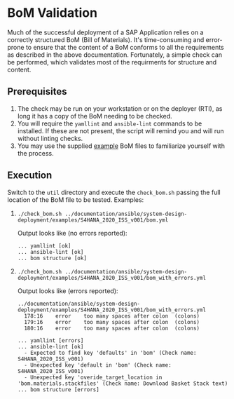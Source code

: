 # BoM Validation

Much of the successful deployment of a SAP Application relies on a correctly structured BoM (Bill of Materials). It's time-consuming and error-prone to ensure that the content of a BoM conforms to all the requirements as described in the above documentation. Fortunately, a simple check can be performed, which validates most of the requirments for structure and content.

## Prerequisites

1. The check may be run on your workstation or on the deployer (RTI), as long it has a copy of the BoM needing to be checked.
1. You will require the `yamllint` and `ansible-lint` commands to be installed. If these are not present, the script will remind you and will run without linting checks.
1. You may use the supplied [example](examples/) BoM files to familiarize yourself with the process.

## Execution

Switch to the `util` directory and execute the `check_bom.sh` passing the full location of the BoM file to be tested. Examples:

1. `./check_bom.sh ../documentation/ansible/system-design-deployment/examples/S4HANA_2020_ISS_v001/bom.yml`

   Output looks like (no errors reported):

     ```text
     ... yamllint [ok]
     ... ansible-lint [ok]
     ... bom structure [ok]
     ```

1. `./check_bom.sh ../documentation/ansible/system-design-deployment/examples/S4HANA_2020_ISS_v001/bom_with_errors.yml`

   Output looks like (errors reported):

     ```text
     ../documentation/ansible/system-design-deployment/examples/S4HANA_2020_ISS_v001/bom_with_errors.yml
       178:16    error    too many spaces after colon  (colons)
       179:16    error    too many spaces after colon  (colons)
       180:16    error    too many spaces after colon  (colons)

     ... yamllint [errors]
     ... ansible-lint [ok]
       - Expected to find key 'defaults' in 'bom' (Check name: S4HANA_2020_ISS_v001)
       - Unexpected key 'default in 'bom' (Check name: S4HANA_2020_ISS_v001)
       - Unexpected key 'overide_target_location in 'bom.materials.stackfiles' (Check name: Download Basket Stack text)
     ... bom structure [errors]
     ```
